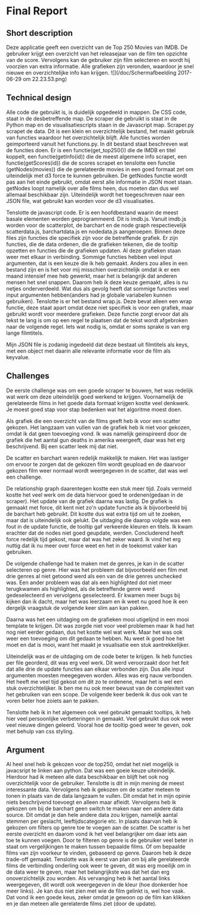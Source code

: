 # Final Report

## Short description
Deze applicatie geeft een overzicht van de Top 250 Movies van IMDB. De gebruiker krijgt een overzicht van het releasejaar van de film ten opzichte van de score.
Vervolgens kan de gebruiker zijn film selecteren en wordt hij voorzien van extra informatie. Alle grafieken zijn veronden, waardoor je snel nieuwe en overzichtelijke info kan krijgen.
![](/doc/Schermafbeelding 2017-06-29 om 22.23.53.png)

## Technical design
Alle code die gebruikt is, is duidelijk opgedeeld in mappen. De CSS code, staat in de desbetreffende map. De scraper die gebruikt is staat in de Python map en de visualisatiescripts staan in de Javascript map.
Scraper.py scrapet de data. Dit is een klein en overzichtelijk bestand, het maakt gebruik van functies waardoor het overzichtelijk blijft. Alle functies worden geimporteerd vanuit het functions.py. In dit bestand staat beschreven wat de functies doen. Er is een functie(get_top250()) die de IMDB en titel koppelt, een functie(getInfo(id)) die de meest algemene info scrapet, een functie(getScores(id)) die de scores scrapet en tenslotte een functie (getNodes(movies)) die de gerelateerde movies in een goed formaat zet om uiteindelijk met d3 force te kunnen gebruiken.
De getNodes functie wordt pas aan het einde gebruikt, omdat eerst alle informatie in JSON moet staan. getNodes loopt namelijk over alle films heen, dus moeten dan dus wel allemaal beschikbaar zijn.
Uiteindelijk wordt het toegeschreven naar een JSON file, wat gebruikt kan worden voor de d3 visualisaties.

Tenslotte de javascript code. Er is een hoofdbestand waarin de meest basale elementen worden geprogrammeerd. Dit is imdb.js. Vanuit imdb.js worden voor de scatterplot, de barchart en de node graph respectievelijk scatterdata.js, barchartdata.js en nodedata.js aangeroepen.
Binnen deze files zijn functies die specifiek zijn voor de betreffende grafiek. Er zijn functies, die de data ordenen, die de grafieken tekenen, die de tooltip opzetten en functies die de grafieken updaten. Al deze grafieken staan weer met elkaar in verbinding.
Sommige functies hebben veel input argumenten, dat is een keuze die ik heb gemaakt. Anders zou alles in een bestand zijn en is het voor mij misschien overzichtelijk omdat ik er een maand intensief mee heb gewerkt, maar het is belangrijk dat anderen mensen het snel snappen. Daarom heb ik deze keuze gemaakt, alles is nu netjes onderverdeeld. Wat dus als gevolg heeft dat sommige functies veel input argumenten hebben(anders had je globale variabelen kunnen gebruiken).
Tenslotte is er het bestand wrap.js. Deze bevat alleen een wrap functie, deze staat apart omdat deze niet specifiek is voor een grafiek, maar gebruikt wordt voor meerdere grafieken. Deze functie zorgt ervoor dat als tekst te lang is om op een regel te plaatsen dat de tekst wordt afgebroken naar de volgende regel. Iets wat nodig is, omdat er soms sprake is van erg lange filmtitels.

Mijn JSON file is zodanig ingedeeld dat deze bestaat uit filmtitels als keys, met een object met daarin alle relevante informatie voor de film als keyvalue.

## Challenges
De eerste challenge was om een goede scraper te bouwen, het was redelijk wat werk om deze uiteindelijk goed werkend te krijgen. Voornamelijk de gerelateerde films in het goede data formaat krijgen kostte veel denkwerk. Je moest goed stap voor stap bedenken wat het algoritme moest doen.

Als grafiek die een overzicht van de films geeft heb ik voor een scatter gekozen. Het langzaam van vullen van de grafiek heb ik niet voor gekozen, omdat ik dat geen toevoeging vond. Ik was namelijk geinspireerd door de grafiek die het aantal gun deaths in amerika weergeeft, daar was het erg beschrijvend. Bij een scatter leek mij dat niet.

De scatter en barchart waren redelijk makkelijk te maken. Het was lastiger om ervoor te zorgen dat de gekozen film wordt geupload en de daarvoor gekozen film weer normaal wordt weergegeven in de scatter, dat was wel een challenge.

De relationship graph daarentegen kostte een stuk meer tijd. Zoals vermeld kostte het veel werk om de data hiervoor goed te ordenen(gedaan in de scraper). Het update van de grafiek daarna was lastig. De grafiek is gemaakt met force, dit kent niet zo'n update functie als ik bijvoorbeeld bij de barchart heb gebruikt.
Dit kostte dus wat extra tijd om uit te zoeken, maar dat is uiteindelijk ook gelukt. De uitdaging die daarop volgde was een fout in de update functie, de tooltip gaf verkeerde kleuren en titels. Ik kwam erachter dat de nodes niet goed geupdate, werden. Concluderend heeft force redelijk tijd gekost, maar dat was het zeker waard. Ik vind het erg nuttig dat ik nu meer over force weet en het in de toekomst vaker kan gebruiken.

De volgende challenge had te maken met de genres, je kan in de scatter selecteren op genre. Hier was het probleem dat bijvoorbeeld een film met drie genres al niet getoond werd als een van de drie genres unchecked was. Een ander probleem was dat als een highlighted dot niet meer terugkwamen als highlighted, als de betreffende genre werd gedeselecteerd en vervolgens geselecteerd. Er kwamen meer bugs bij kijken dan ik dacht, maar het was leerzaam en ik weet nu goed hoe ik een dergeljk vraagstuk de volgende keer slim aan kan pakken.

Daarna was het een uitdaging om de grafieken mooi utigelijnd in een mooi template te krijgen. Dit was zorgde niet voor veel problemen maar ik had het nog niet eerder gedaan, dus het kostte wel wat werk. Maar het was ook weer een toevoeging om dit gedaan te hebben. Nu weet ik goed hoe het moet en dat is mooi, want het maakt je vsualisatie een stuk aantrekkelijker.

Uiteindelijk was er de uitdaging om de code beter te krijgen. Ik heb functies per file georderd, dit was erg veel werk. Dit werd veroorzaakt door het feit dat alle drie de update functies aan elkaar verbonden zijn. Dus alle input argumenten moesten meegegeven worden. Alles was erg nauw verbonden. Het heeft me veel tijd gekost om dit zo te ordenene, maar het is wel een stuk overzichtelijker. Ik ben me nu ook meer bewust van de complexiteit van het gebruiken van een scope. De volgende keer bedenk ik dus ook van te voren beter hoe zoiets aan te pakken.

Tenslotte heb ik in het algemeen ook veel gebruikt gemaakt tooltips, ik heb hier veel persoonlijke verbeteringen in gemaakt. Veel gebruikt dus ook weer veel nieuwe dingen geleerd. Vooral hoe de tooltip goed weer te geven, ook met behulp van css styling.

## Argument
Al heel snel heb ik gekozen voor de top250, omdat het niet mogelijk is javacsript te linken aan python. Dat was een goeie keuze uiteindelijk. Hierdoor had ik meteen alle data beschikbaar en blijft het ook nog overzichtelijk voor de gebruiker. Tenslotte is dit in mijn mening de meest interessante data.
Vervolgens heb ik gekozen om de scatter meteen te tonen in plaats van de data langzaam te vullen. Dit omdat het in mijn opinie niets beschrijvend toevoegt en alleen maar afleidt. Vervolgens heb ik gekozen om bij de barchart geen switch te maken naar een andere data source. Dit omdat je dan hele andere data zou krijgen, namelijk aantal stemmen per geslacht, leeftijdscategorie etc.
In plaats daarvan heb ik gekozen om filters op genre toe te voegen aan de scatter. De scatter is het eerste overzicht en daarom vond ik het veel belangrijker om daar iets aan toe te kunnen voegen. Door te filteren op genre is de gebruiker veel beter in staat om vergelijkingen te maken tussen bepaalde films. Of om bepaalde films van zijn voorkeur te vinden, gebaseerd op genre. Daarom heb ik deze trade-off gemaakt.
Tenslotte was ik eerst van plan om bij alle gerelateerde films de verbinding onderling ook weer te geven, dit was erg moeilijk om in de data weer te geven, maar het belangrijkste was dat het dan erg onoverzichtelijk zou worden. Als vervanging heb ik het aantal links weergegeven, dit wordt ook weergegeven in de kleur (hoe donkerder hoe meer links). Je kan dus niet zien met wie de film gelinkt is, wel hoe vaak. Dat vond ik een goede keus, zeker omdat je gewoon op de film kan klikken en je dan meteen alle gerelaterde films ziet (door de update).
